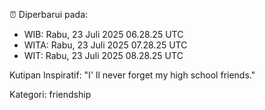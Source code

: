 ⏰ Diperbarui pada:
- WIB: Rabu, 23 Juli 2025 06.28.25 UTC
- WITA: Rabu, 23 Juli 2025 07.28.25 UTC
- WIT: Rabu, 23 Juli 2025 08.28.25 UTC

Kutipan Inspiratif:
"I' ll never forget my high school friends."


Kategori: friendship

